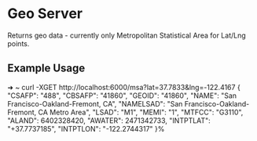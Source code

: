 Geo Server
=============

Returns geo data - currently only Metropolitan Statistical Area for Lat/Lng points.

Example Usage
-------------

➜  ~  curl -XGET http://localhost:6000/msa\?lat\=37.7833\&lng\=-122.4167
{
  "CSAFP": "488",
  "CBSAFP": "41860",
  "GEOID": "41860",
  "NAME": "San Francisco-Oakland-Fremont, CA",
  "NAMELSAD": "San Francisco-Oakland-Fremont, CA Metro Area",
  "LSAD": "M1",
  "MEMI": "1",
  "MTFCC": "G3110",
  "ALAND": 6402328420,
  "AWATER": 2471342733,
  "INTPTLAT": "+37.7737185",
  "INTPTLON": "-122.2744317"
}%     

